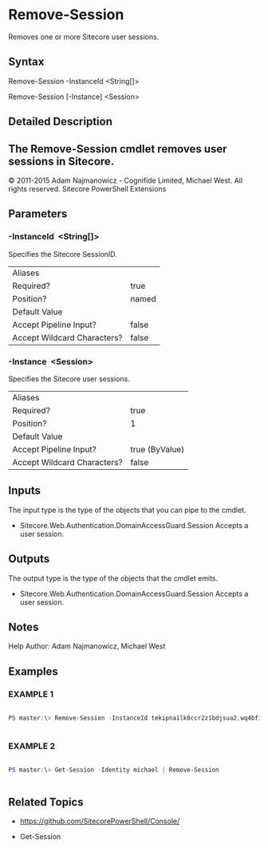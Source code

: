 # Remove-Session 
 
Removes one or more Sitecore user sessions. 
 
## Syntax 
 
Remove-Session -InstanceId &lt;String[]&gt; 
 
Remove-Session [-Instance] &lt;Session&gt; 
 
 
## Detailed Description 
The Remove-Session cmdlet removes user sessions in Sitecore. 
- 
© 2011-2015 Adam Najmanowicz - Cognifide Limited, Michael West. All rights reserved. Sitecore PowerShell Extensions 
 
## Parameters 
 
### -InstanceId&nbsp; &lt;String[]&gt; 
 
Specifies the Sitecore SessionID.
 

| | |
| - | - |
| Aliases |  |
| Required? | true |
| Position? | named |
| Default Value |  |
| Accept Pipeline Input? | false |
| Accept Wildcard Characters? | false | 
 
### -Instance&nbsp; &lt;Session&gt; 
 
Specifies the Sitecore user sessions.
 

| | |
| - | - |
| Aliases |  |
| Required? | true |
| Position? | 1 |
| Default Value |  |
| Accept Pipeline Input? | true (ByValue) |
| Accept Wildcard Characters? | false | 
 
## Inputs 
 
The input type is the type of the objects that you can pipe to the cmdlet. 
 
* Sitecore.Web.Authentication.DomainAccessGuard.Session
Accepts a user session. 
 
## Outputs 
 
The output type is the type of the objects that the cmdlet emits. 
 
* Sitecore.Web.Authentication.DomainAccessGuard.Session
Accepts a user session. 
 
## Notes 
 
Help Author: Adam Najmanowicz, Michael West 
 
## Examples 
 
### EXAMPLE 1 
 
 
 
```powershell   
 
PS master:\> Remove-Session -InstanceId tekipna1lk0ccr2z1bdjsua2,wq4bfivfm2tbgkgdccpyzczp 
 
``` 
 
### EXAMPLE 2 
 
 
 
```powershell   
 
PS master:\> Get-Session -Identity michael | Remove-Session 
 
``` 
 
## Related Topics 
 
* <a href='https://github.com/SitecorePowerShell/Console/' target='_blank'>https://github.com/SitecorePowerShell/Console/</a><br/> 
 
* Get-Session

